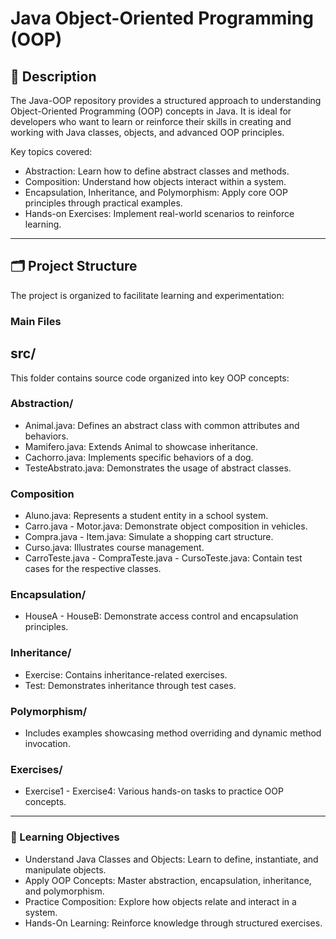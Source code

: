 # Java Object-Oriented Programming (OOP)

## 📘 Description

The Java-OOP repository provides a structured approach to understanding Object-Oriented Programming (OOP) concepts in Java. It is ideal for developers who want to learn or reinforce their skills in creating and working with Java classes, objects, and advanced OOP principles.

Key topics covered:

- Abstraction: Learn how to define abstract classes and methods.
- Composition: Understand how objects interact within a system.
- Encapsulation, Inheritance, and Polymorphism: Apply core OOP principles through practical examples.
- Hands-on Exercises: Implement real-world scenarios to reinforce learning.

---

## 🗂️ Project Structure
The project is organized to facilitate learning and experimentation:

### Main Files
## **src/**
This folder contains source code organized into key OOP concepts:

### **Abstraction/**
- Animal.java: Defines an abstract class with common attributes and behaviors.
- Mamifero.java: Extends Animal to showcase inheritance.
- Cachorro.java: Implements specific behaviors of a dog.
- TesteAbstrato.java: Demonstrates the usage of abstract classes.

### **Composition**
- Aluno.java: Represents a student entity in a school system.
- Carro.java - Motor.java: Demonstrate object composition in vehicles.
- Compra.java - Item.java: Simulate a shopping cart structure.
- Curso.java: Illustrates course management.
- CarroTeste.java - CompraTeste.java - CursoTeste.java: Contain test cases for the respective classes.

### **Encapsulation/**
- HouseA - HouseB: Demonstrate access control and encapsulation principles.

### **Inheritance/**
- Exercise: Contains inheritance-related exercises.
- Test: Demonstrates inheritance through test cases.

### **Polymorphism/**
- Includes examples showcasing method overriding and dynamic method invocation.

### **Exercises/**
- Exercise1 - Exercise4: Various hands-on tasks to practice OOP concepts.

---

### 🎯 Learning Objectives
- Understand Java Classes and Objects: Learn to define, instantiate, and manipulate objects.
- Apply OOP Concepts: Master abstraction, encapsulation, inheritance, and polymorphism.
- Practice Composition: Explore how objects relate and interact in a system.
- Hands-On Learning: Reinforce knowledge through structured exercises.
